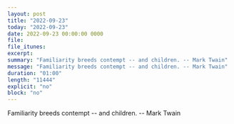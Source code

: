 ```yaml
---
layout: post
title: "2022-09-23"
today: "2022-09-23"
date: 2022-09-23 00:00:00 0000
file:
file_itunes:
excerpt:
summary: "Familiarity breeds contempt -- and children. -- Mark Twain"
message: "Familiarity breeds contempt -- and children. -- Mark Twain"
duration: "01:00"
length: "11444"
explicit: "no"
block: "no"
---
```

Familiarity breeds contempt -- and children. -- Mark Twain

